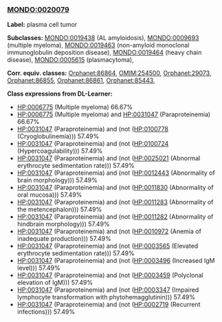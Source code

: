 
### [MONDO:0020079](http://purl.obolibrary.org/obo/MONDO_0020079)
**Label:** plasma cell tumor

**Subclasses:** [MONDO:0019438](http://purl.obolibrary.org/obo/MONDO_0019438) (AL amyloidosis), [MONDO:0009693](http://purl.obolibrary.org/obo/MONDO_0009693) (multiple myeloma), [MONDO:0019463](http://purl.obolibrary.org/obo/MONDO_0019463) (non-amyloid monoclonal immunoglobulin deposition disease), [MONDO:0019464](http://purl.obolibrary.org/obo/MONDO_0019464) (heavy chain disease), [MONDO:0005615](http://purl.obolibrary.org/obo/MONDO_0005615) (plasmacytoma), 

**Corr. equiv. classes:** [Orphanet:86864](http://www.orpha.net/ORDO/Orphanet_86864), [OMIM:254500](http://purl.obolibrary.org/obo/OMIM_254500), [Orphanet:29073](http://www.orpha.net/ORDO/Orphanet_29073), [Orphanet:86855](http://www.orpha.net/ORDO/Orphanet_86855), [Orphanet:86861](http://www.orpha.net/ORDO/Orphanet_86861), [Orphanet:85443](http://www.orpha.net/ORDO/Orphanet_85443), 

**Class expressions from DL-Learner:**

- [HP:0006775](http://purl.obolibrary.org/obo/HP_0006775) (Multiple myeloma) 66.67%
- [HP:0006775](http://purl.obolibrary.org/obo/HP_0006775) (Multiple myeloma) and [HP:0031047](http://purl.obolibrary.org/obo/HP_0031047) (Paraproteinemia) 66.67%
- [HP:0031047](http://purl.obolibrary.org/obo/HP_0031047) (Paraproteinemia) and (not ([HP:0100778](http://purl.obolibrary.org/obo/HP_0100778) (Cryoglobulinemia))) 57.49%
- [HP:0031047](http://purl.obolibrary.org/obo/HP_0031047) (Paraproteinemia) and (not ([HP:0100724](http://purl.obolibrary.org/obo/HP_0100724) (Hypercoagulability))) 57.49%
- [HP:0031047](http://purl.obolibrary.org/obo/HP_0031047) (Paraproteinemia) and (not ([HP:0025021](http://purl.obolibrary.org/obo/HP_0025021) (Abnormal erythrocyte sedimentation rate))) 57.49%
- [HP:0031047](http://purl.obolibrary.org/obo/HP_0031047) (Paraproteinemia) and (not ([HP:0012443](http://purl.obolibrary.org/obo/HP_0012443) (Abnormality of brain morphology))) 57.49%
- [HP:0031047](http://purl.obolibrary.org/obo/HP_0031047) (Paraproteinemia) and (not ([HP:0011830](http://purl.obolibrary.org/obo/HP_0011830) (Abnormality of oral mucosa))) 57.49%
- [HP:0031047](http://purl.obolibrary.org/obo/HP_0031047) (Paraproteinemia) and (not ([HP:0011283](http://purl.obolibrary.org/obo/HP_0011283) (Abnormality of the metencephalon))) 57.49%
- [HP:0031047](http://purl.obolibrary.org/obo/HP_0031047) (Paraproteinemia) and (not ([HP:0011282](http://purl.obolibrary.org/obo/HP_0011282) (Abnormality of hindbrain morphology))) 57.49%
- [HP:0031047](http://purl.obolibrary.org/obo/HP_0031047) (Paraproteinemia) and (not ([HP:0010972](http://purl.obolibrary.org/obo/HP_0010972) (Anemia of inadequate production))) 57.49%
- [HP:0031047](http://purl.obolibrary.org/obo/HP_0031047) (Paraproteinemia) and (not ([HP:0003565](http://purl.obolibrary.org/obo/HP_0003565) (Elevated erythrocyte sedimentation rate))) 57.49%
- [HP:0031047](http://purl.obolibrary.org/obo/HP_0031047) (Paraproteinemia) and (not ([HP:0003496](http://purl.obolibrary.org/obo/HP_0003496) (Increased IgM level))) 57.49%
- [HP:0031047](http://purl.obolibrary.org/obo/HP_0031047) (Paraproteinemia) and (not ([HP:0003459](http://purl.obolibrary.org/obo/HP_0003459) (Polyclonal elevation of IgM))) 57.49%
- [HP:0031047](http://purl.obolibrary.org/obo/HP_0031047) (Paraproteinemia) and (not ([HP:0003347](http://purl.obolibrary.org/obo/HP_0003347) (Impaired lymphocyte transformation with phytohemagglutinin))) 57.49%
- [HP:0031047](http://purl.obolibrary.org/obo/HP_0031047) (Paraproteinemia) and (not ([HP:0002719](http://purl.obolibrary.org/obo/HP_0002719) (Recurrent infections))) 57.49%


